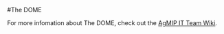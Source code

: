 #The DOME

For more infomation about The DOME, check out the
[AgMIP IT Team Wiki](http://research.agmip.org/display/itwiki/The+DOME).
